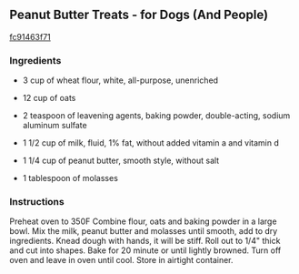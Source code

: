 ## Peanut Butter Treats - for Dogs (And People)

[fc91463f71](http://www.food.com/recipe/peanut-butter-treats-for-dogs-and-people-247397)

### Ingredients

 - 3 cup of wheat flour, white, all-purpose, unenriched

 - 12 cup of oats

 - 2 teaspoon of leavening agents, baking powder, double-acting, sodium aluminum sulfate

 - 1 1/2 cup of milk, fluid, 1% fat, without added vitamin a and vitamin d

 - 1 1/4 cup of peanut butter, smooth style, without salt

 - 1 tablespoon of molasses

### Instructions

Preheat oven to 350F Combine flour, oats and baking powder in a large bowl. Mix the milk, peanut butter and molasses until smooth, add to dry ingredients. Knead dough with hands, it will be stiff. Roll out to 1/4" thick and cut into shapes. Bake for 20 minute or until lightly browned. Turn off oven and leave in oven until cool. Store in airtight container.